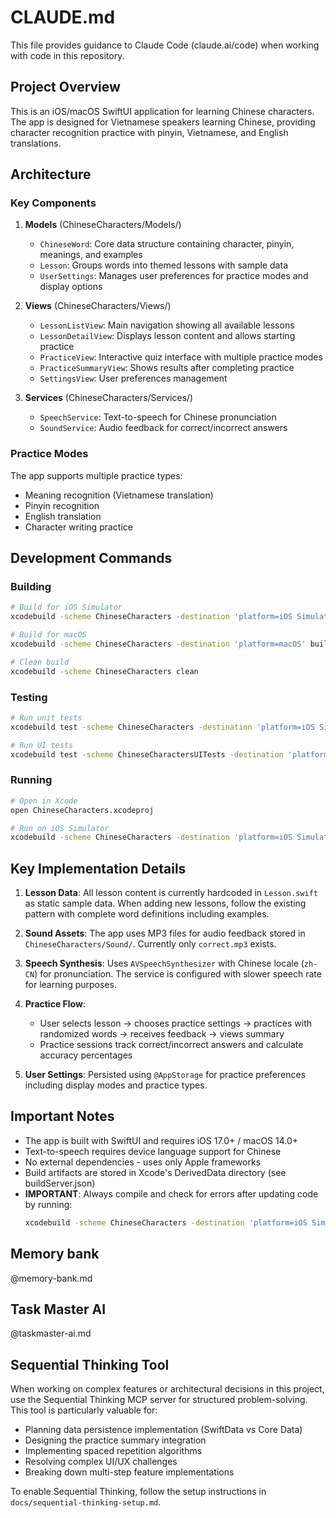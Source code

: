 # CLAUDE.md

This file provides guidance to Claude Code (claude.ai/code) when working with code in this repository.

## Project Overview

This is an iOS/macOS SwiftUI application for learning Chinese characters. The app is designed for Vietnamese speakers learning Chinese, providing character recognition practice with pinyin, Vietnamese, and English translations.

## Architecture

### Key Components

1. **Models** (ChineseCharacters/Models/)
   - `ChineseWord`: Core data structure containing character, pinyin, meanings, and examples
   - `Lesson`: Groups words into themed lessons with sample data
   - `UserSettings`: Manages user preferences for practice modes and display options

2. **Views** (ChineseCharacters/Views/)
   - `LessonListView`: Main navigation showing all available lessons
   - `LessonDetailView`: Displays lesson content and allows starting practice
   - `PracticeView`: Interactive quiz interface with multiple practice modes
   - `PracticeSummaryView`: Shows results after completing practice
   - `SettingsView`: User preferences management

3. **Services** (ChineseCharacters/Services/)
   - `SpeechService`: Text-to-speech for Chinese pronunciation
   - `SoundService`: Audio feedback for correct/incorrect answers

### Practice Modes
The app supports multiple practice types:
- Meaning recognition (Vietnamese translation)
- Pinyin recognition
- English translation
- Character writing practice

## Development Commands

### Building
```bash
# Build for iOS Simulator
xcodebuild -scheme ChineseCharacters -destination 'platform=iOS Simulator,name=iPhone 15' build

# Build for macOS
xcodebuild -scheme ChineseCharacters -destination 'platform=macOS' build

# Clean build
xcodebuild -scheme ChineseCharacters clean
```

### Testing
```bash
# Run unit tests
xcodebuild test -scheme ChineseCharacters -destination 'platform=iOS Simulator,name=iPhone 15'

# Run UI tests
xcodebuild test -scheme ChineseCharactersUITests -destination 'platform=iOS Simulator,name=iPhone 15'
```

### Running
```bash
# Open in Xcode
open ChineseCharacters.xcodeproj

# Run on iOS Simulator
xcodebuild -scheme ChineseCharacters -destination 'platform=iOS Simulator,name=iPhone 15' run
```

## Key Implementation Details

1. **Lesson Data**: All lesson content is currently hardcoded in `Lesson.swift` as static sample data. When adding new lessons, follow the existing pattern with complete word definitions including examples.

2. **Sound Assets**: The app uses MP3 files for audio feedback stored in `ChineseCharacters/Sound/`. Currently only `correct.mp3` exists.

3. **Speech Synthesis**: Uses `AVSpeechSynthesizer` with Chinese locale (`zh-CN`) for pronunciation. The service is configured with slower speech rate for learning purposes.

4. **Practice Flow**: 
   - User selects lesson → chooses practice settings → practices with randomized words → receives feedback → views summary
   - Practice sessions track correct/incorrect answers and calculate accuracy percentages

5. **User Settings**: Persisted using `@AppStorage` for practice preferences including display modes and practice types.

## Important Notes

- The app is built with SwiftUI and requires iOS 17.0+ / macOS 14.0+
- Text-to-speech requires device language support for Chinese
- No external dependencies - uses only Apple frameworks
- Build artifacts are stored in Xcode's DerivedData directory (see buildServer.json)
- **IMPORTANT**: Always compile and check for errors after updating code by running:
  ```bash
  xcodebuild -scheme ChineseCharacters -destination 'platform=iOS Simulator,name=iPhone 16' build
  ```

## Memory bank
@memory-bank.md

## Task Master AI
@taskmaster-ai.md

## Sequential Thinking Tool

When working on complex features or architectural decisions in this project, use the Sequential Thinking MCP server for structured problem-solving. This tool is particularly valuable for:

- Planning data persistence implementation (SwiftData vs Core Data)
- Designing the practice summary integration
- Implementing spaced repetition algorithms
- Resolving complex UI/UX challenges
- Breaking down multi-step feature implementations

To enable Sequential Thinking, follow the setup instructions in `docs/sequential-thinking-setup.md`.
